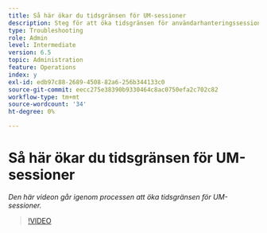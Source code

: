 ```yaml
---
title: Så här ökar du tidsgränsen för UM-sessioner
description: Steg för att öka tidsgränsen för användarhanteringssessioner för en användare
type: Troubleshooting
role: Admin
level: Intermediate
version: 6.5
topic: Administration
feature: Operations
index: y
exl-id: edb97c88-2689-4508-82a6-256b344133c0
source-git-commit: eecc275e38390b9330464c8ac0750efa2c702c82
workflow-type: tm+mt
source-wordcount: '34'
ht-degree: 0%

---
```



# Så här ökar du tidsgränsen för UM-sessioner

*Den här videon går igenom processen att öka tidsgränsen för UM-sessioner.*

>[!VIDEO](https://video.tv.adobe.com/v/335503?quality=12&learn=on)
